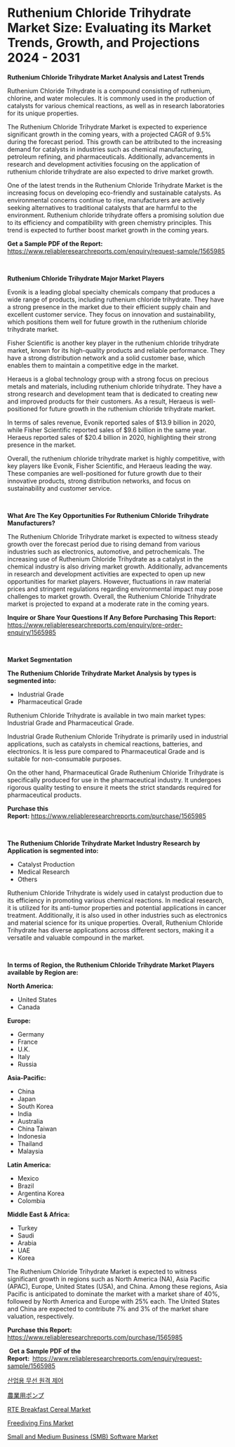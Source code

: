 <p><h1>Ruthenium Chloride Trihydrate Market Size: Evaluating its Market Trends, Growth, and Projections 2024 - 2031</h1></p><p><strong>Ruthenium Chloride Trihydrate Market Analysis and Latest Trends</strong></p>
<p><p>Ruthenium Chloride Trihydrate is a compound consisting of ruthenium, chlorine, and water molecules. It is commonly used in the production of catalysts for various chemical reactions, as well as in research laboratories for its unique properties.</p><p>The Ruthenium Chloride Trihydrate Market is expected to experience significant growth in the coming years, with a projected CAGR of 9.5% during the forecast period. This growth can be attributed to the increasing demand for catalysts in industries such as chemical manufacturing, petroleum refining, and pharmaceuticals. Additionally, advancements in research and development activities focusing on the application of ruthenium chloride trihydrate are also expected to drive market growth.</p><p>One of the latest trends in the Ruthenium Chloride Trihydrate Market is the increasing focus on developing eco-friendly and sustainable catalysts. As environmental concerns continue to rise, manufacturers are actively seeking alternatives to traditional catalysts that are harmful to the environment. Ruthenium chloride trihydrate offers a promising solution due to its efficiency and compatibility with green chemistry principles. This trend is expected to further boost market growth in the coming years.</p></p>
<p><strong>Get a Sample PDF of the Report:&nbsp;</strong> <a href="https://www.reliableresearchreports.com/enquiry/request-sample/1565985">https://www.reliableresearchreports.com/enquiry/request-sample/1565985</a></p>
<p>&nbsp;</p>
<p><strong>Ruthenium Chloride Trihydrate Major Market Players</strong></p>
<p><p>Evonik is a leading global specialty chemicals company that produces a wide range of products, including ruthenium chloride trihydrate. They have a strong presence in the market due to their efficient supply chain and excellent customer service. They focus on innovation and sustainability, which positions them well for future growth in the ruthenium chloride trihydrate market.</p><p>Fisher Scientific is another key player in the ruthenium chloride trihydrate market, known for its high-quality products and reliable performance. They have a strong distribution network and a solid customer base, which enables them to maintain a competitive edge in the market.</p><p>Heraeus is a global technology group with a strong focus on precious metals and materials, including ruthenium chloride trihydrate. They have a strong research and development team that is dedicated to creating new and improved products for their customers. As a result, Heraeus is well-positioned for future growth in the ruthenium chloride trihydrate market.</p><p>In terms of sales revenue, Evonik reported sales of $13.9 billion in 2020, while Fisher Scientific reported sales of $9.6 billion in the same year. Heraeus reported sales of $20.4 billion in 2020, highlighting their strong presence in the market.</p><p>Overall, the ruthenium chloride trihydrate market is highly competitive, with key players like Evonik, Fisher Scientific, and Heraeus leading the way. These companies are well-positioned for future growth due to their innovative products, strong distribution networks, and focus on sustainability and customer service.</p></p>
<p>&nbsp;</p>
<p><strong>What Are The Key Opportunities For Ruthenium Chloride Trihydrate Manufacturers?</strong></p>
<p><p>The Ruthenium Chloride Trihydrate market is expected to witness steady growth over the forecast period due to rising demand from various industries such as electronics, automotive, and petrochemicals. The increasing use of Ruthenium Chloride Trihydrate as a catalyst in the chemical industry is also driving market growth. Additionally, advancements in research and development activities are expected to open up new opportunities for market players. However, fluctuations in raw material prices and stringent regulations regarding environmental impact may pose challenges to market growth. Overall, the Ruthenium Chloride Trihydrate market is projected to expand at a moderate rate in the coming years.</p></p>
<p><strong>Inquire or Share Your Questions If Any Before Purchasing This Report:</strong> <a href="https://www.reliableresearchreports.com/enquiry/pre-order-enquiry/1565985">https://www.reliableresearchreports.com/enquiry/pre-order-enquiry/1565985</a></p>
<p>&nbsp;</p>
<p><strong>Market Segmentation</strong></p>
<p><strong>The Ruthenium Chloride Trihydrate Market Analysis by types is segmented into:</strong></p>
<p><ul><li>Industrial Grade</li><li>Pharmaceutical Grade</li></ul></p>
<p><p>Ruthenium Chloride Trihydrate is available in two main market types: Industrial Grade and Pharmaceutical Grade. </p><p>Industrial Grade Ruthenium Chloride Trihydrate is primarily used in industrial applications, such as catalysts in chemical reactions, batteries, and electronics. It is less pure compared to Pharmaceutical Grade and is suitable for non-consumable purposes. </p><p>On the other hand, Pharmaceutical Grade Ruthenium Chloride Trihydrate is specifically produced for use in the pharmaceutical industry. It undergoes rigorous quality testing to ensure it meets the strict standards required for pharmaceutical products.</p></p>
<p><strong>Purchase this Report:&nbsp;</strong><a href="https://www.reliableresearchreports.com/purchase/1565985">https://www.reliableresearchreports.com/purchase/1565985</a></p>
<p>&nbsp;</p>
<p><strong>The Ruthenium Chloride Trihydrate Market Industry Research by Application is segmented into:</strong></p>
<p><ul><li>Catalyst Production</li><li>Medical Research</li><li>Others</li></ul></p>
<p><p>Ruthenium Chloride Trihydrate is widely used in catalyst production due to its efficiency in promoting various chemical reactions. In medical research, it is utilized for its anti-tumor properties and potential applications in cancer treatment. Additionally, it is also used in other industries such as electronics and material science for its unique properties. Overall, Ruthenium Chloride Trihydrate has diverse applications across different sectors, making it a versatile and valuable compound in the market.</p></p>
<p>&nbsp;</p>
<p><strong>In terms of Region, the Ruthenium Chloride Trihydrate Market Players available by Region are:</strong></p>
<p>
    <p> <strong> North America: </strong>
        <ul>
            <li>United States</li>
            <li>Canada</li>
        </ul>
        </p> 
    <p> <strong> Europe: </strong>
        <ul>
            <li>Germany</li>
            <li>France</li>
            <li>U.K.</li>
            <li>Italy</li>
            <li>Russia</li>
        </ul>
        </p> 
    <p> <strong> Asia-Pacific: </strong>
        <ul>
            <li>China</li>
            <li>Japan</li>
            <li>South Korea</li>
            <li>India</li>
            <li>Australia</li>
            <li>China Taiwan</li>
            <li>Indonesia</li>
            <li>Thailand</li>
            <li>Malaysia</li>
        </ul>
        </p> 
    <p> <strong> Latin America: </strong>
        <ul>
            <li>Mexico</li>
            <li>Brazil</li>
            <li>Argentina Korea</li>
            <li>Colombia</li>
        </ul>
        </p> 
    <p> <strong> Middle East & Africa: </strong>
        <ul>
            <li>Turkey</li>
            <li>Saudi</li>
            <li>Arabia</li>
            <li>UAE</li>
            <li>Korea</li>
        </ul>
    </p>
    </p>
<p><p>The Ruthenium Chloride Trihydrate Market is expected to witness significant growth in regions such as North America (NA), Asia Pacific (APAC), Europe, United States (USA), and China. Among these regions, Asia Pacific is anticipated to dominate the market with a market share of 40%, followed by North America and Europe with 25% each. The United States and China are expected to contribute 7% and 3% of the market share valuation, respectively.</p></p>
<p><strong>Purchase this Report: </strong><a href="https://www.reliableresearchreports.com/purchase/1565985">https://www.reliableresearchreports.com/purchase/1565985</a></p>
<p>&nbsp;<strong>Get a Sample PDF of the Report:&nbsp;&nbsp;</strong><a href="https://www.reliableresearchreports.com/enquiry/request-sample/1565985">https://www.reliableresearchreports.com/enquiry/request-sample/1565985</a></p>
<p><strong></strong></p>
<p><p><a href="https://github.com/bunxhcci35271755/Market-Research-Report-List-1/blob/main/1419508190220.md">산업용 무선 원격 제어</a></p><p><a href="https://github.com/hwbcz413288296/Market-Research-Report-List-1/blob/main/3904490190346.md">農業用ポンプ</a></p><p><a href="https://view.publitas.com/reportprime-1/rte-breakfast-cereal-market-dynamics-2023-2030-also-about-its-market-trends-projections-and-opportunities/">RTE Breakfast Cereal Market</a></p><p><a href="https://issuu.com/reportprime-2/docs/freediving-fins-market-size-2030.pptx">Freediving Fins Market</a></p><p><a href="https://view.publitas.com/reportprime-1/small-and-medium-business-smb-software-market-provides-detailed-segmentation-of-this-market-based-on-type-application-and-region-and-forecast-for-the-period-from-2023-2030/">Small and Medium Business (SMB) Software Market</a></p></p>
